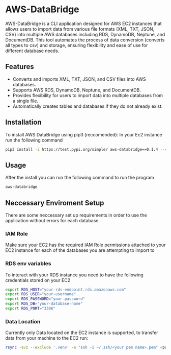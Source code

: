 # AWS-DataBridge
AWS-DataBridge is a CLI application designed for AWS EC2 instances that allows users to import data from various file formats (XML, TXT, JSON, CSV) into multiple AWS databases including RDS, DynamoDB, Neptune, and DocumentDB. This tool automates the process of data conversion (converts all types to csv) and storage, ensuring flexibility and ease of use for different database needs.

## Features
- Converts and imports XML, TXT, JSON, and CSV files into AWS databases.
- Supports AWS RDS, DynamoDB, Neptune, and DocumentDB.
- Provides flexibility for users to import data into multiple databases from a single file.
- Automatically creates tables and databases if they do not already exist.

## Installation

To install AWS DataBridge using pip3 (reccomended): 
In your Ec2 instance run the following command
```bash
pip3 install -i https://test.pypi.org/simple/ aws-databridge==0.1.4 --extra-index-url https://pypi.org/simple
```
## Usage 
After the install you can run the following command to run the program 
```bash
aws-databridge
```
## Neccessary Enviroment Setup
There are some neccessary set up requirements in order to use the application without errors for each database 
### IAM Role
Make sure your EC2 has the required IAM Role permissions attached to your EC2 instance for each of the databases you are attempting to import to
### RDS env variables 
To interact with your RDS instance you need to have the following credentials stored on your EC2 
```bash
export RDS_HOST="your-rds-endpoint.rds.amazonaws.com"
export RDS_USER="your-username"
export RDS_PASSWORD="your-password"
export RDS_DB="your-database-name"
export RDS_PORT="3306"
```
### Data Location 
Currently only Data located on the EC2 instance is supported, to transfer data from your machine to the EC2 run: 
```bash
rsync -avz --exclude '.venv' -e "ssh -i ~/.ssh/<your pem name>.pem" <path to your code> ec2-user@<ec2 ip>:/home/ec2-user/
```



